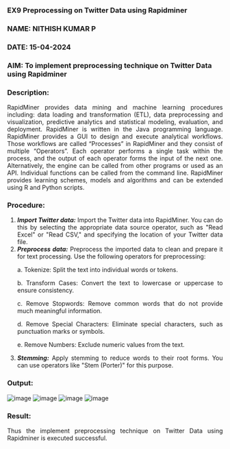 ### EX9 Preprocessing on Twitter Data using Rapidminer
### NAME: NITHISH KUMAR P
### DATE: 15-04-2024
### AIM: To implement preprocessing technique on Twitter Data using Rapidminer
### Description: 
<div align = "justify">
RapidMiner provides data mining and machine learning procedures including: data loading and transformation (ETL), data preprocessing and visualization, 
predictive analytics and statistical modeling, evaluation, and deployment. RapidMiner is written in the Java programming language. 
RapidMiner provides a GUI to design and execute analytical workflows. Those workflows are called “Processes” in RapidMiner and they consist of multiple “Operators”. 
Each operator performs a single task within the process, and the output of each operator forms the input of the next one. Alternatively, the engine can be called from 
other programs or used as an API. Individual functions can be called from the command line. 
RapidMiner provides learning schemes, models and algorithms and can be extended using R and Python scripts.

### Procedure:
1) ***Import Twitter data:*** Import the Twitter data into RapidMiner. You can do this by selecting the appropriate
data source operator, such as "Read Excel" or "Read CSV," and specifying the location of your Twitter data
file.
2) ***Preprocess data:*** Preprocess the imported data to clean and prepare it for text processing. Use the following
operators for preprocessing:
    <p>a. Tokenize: Split the text into individual words or tokens.
    <p>b. Transform Cases: Convert the text to lowercase or uppercase to ensure consistency.
    <p>c. Remove Stopwords: Remove common words that do not provide much meaningful information.
    <p>d. Remove Special Characters: Eliminate special characters, such as punctuation marks or symbols.
    <p>e. Remove Numbers: Exclude numeric values from the text.
3) ***Stemming:*** Apply stemming to reduce words to their root forms. You can use operators like "Stem (Porter)"
for this purpose.


### Output:

![image](https://github.com/nithish143257/WDM_EXP9/assets/113762839/348f2eec-b063-45bb-a963-9ebd607dbdc8)
![image](https://github.com/nithish143257/WDM_EXP9/assets/113762839/fd8f1af7-db97-4885-814b-2ca69feaa874)
![image](https://github.com/nithish143257/WDM_EXP9/assets/113762839/91d82a9f-9f81-417d-af75-cf83ac469010)
![image](https://github.com/nithish143257/WDM_EXP9/assets/113762839/51a83863-76e3-4142-a793-2d3cc044ba9a)


### Result:
Thus the implement preprocessing technique on Twitter Data using Rapidminer is executed successful.



